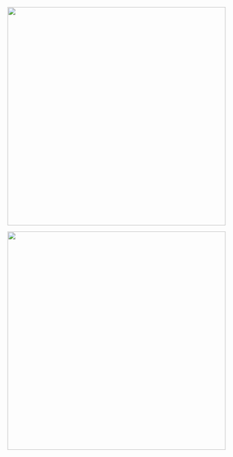 <p align="center">
<img src="https://github-readme-stats.vercel.app/api?username=JingyuanZhou&count_private=true&show_icons=true&count_private=true&sanitize=true" width="500px" alt="" />
</p>
<p align="center">
  <img src="https://github-readme-stats.vercel.app/api/top-langs/?username=JingyuanZhou&hide=jupyter%20notebook&layout=compact" width="500px" alt="" />
</p>
